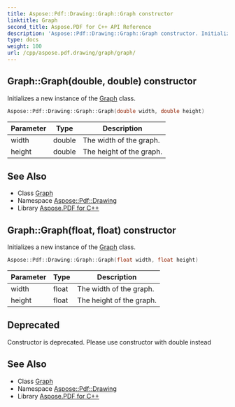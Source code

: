 ```yaml
---
title: Aspose::Pdf::Drawing::Graph::Graph constructor
linktitle: Graph
second_title: Aspose.PDF for C++ API Reference
description: 'Aspose::Pdf::Drawing::Graph::Graph constructor. Initializes a new instance of the Graph class in C++.'
type: docs
weight: 100
url: /cpp/aspose.pdf.drawing/graph/graph/
---
```

## Graph::Graph(double, double) constructor


Initializes a new instance of the [Graph](../) class.

```cpp
Aspose::Pdf::Drawing::Graph::Graph(double width, double height)
```


| Parameter | Type | Description |
| --- | --- | --- |
| width | double | The width of the graph. |
| height | double | The height of the graph. |

## See Also

* Class [Graph](../)
* Namespace [Aspose::Pdf::Drawing](../../)
* Library [Aspose.PDF for C++](../../../)
## Graph::Graph(float, float) constructor


Initializes a new instance of the [Graph](../) class.

```cpp
Aspose::Pdf::Drawing::Graph::Graph(float width, float height)
```


| Parameter | Type | Description |
| --- | --- | --- |
| width | float | The width of the graph. |
| height | float | The height of the graph. |

## Deprecated
Constructor is deprecated. Please use constructor with double instead 

## See Also

* Class [Graph](../)
* Namespace [Aspose::Pdf::Drawing](../../)
* Library [Aspose.PDF for C++](../../../)
